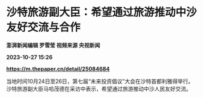 # 沙特旅游副大臣：希望通过旅游推动中沙友好交流与合作
**澎湃新闻编辑 罗雪莹 视频来源 央视新闻**

**2023-10-27 15:26**

**https://m.thepaper.cn/detail/25084684**

当地时间10月24日至26日，第七届“未来投资倡议”大会在沙特首都利雅得举行。沙特旅游副大臣马哈茂德在采访中表示，希望通过旅游推动中沙人民友好交流。